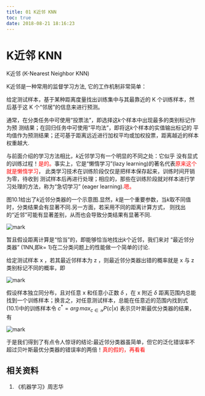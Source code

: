 ```yaml
---
title: 01 K近邻 KNN
toc: true
date: 2018-08-21 18:16:23
---
```


# K近邻 KNN

K近邻 (K-Nearest Neighbor  KNN)

K近邻是一种常用的监督学习方法, 它的工作机制非常简单：

给定测试样本，基于某种距离度量找出训练集中与其最靠近的 K 个训练样本，然后基于这 K 个“邻居”的信息来进行预测。

通常，在分类任务中可使用“投票法”，即选择这$k$个样本中出现最多的类别标记作为预 测结果；在回归任务中可使用“平均法”，即将这$k$个样本的实值输出标记的 平均值作为预测结果；还可基于距离远近进行加权平均或加权投票，距离越近的样本权重越大.

与前面介绍的学习方法相比，$k$近邻学习有一个明显的不同之处：它似乎 没有显式的训练过程！<span style="color:red;">是的。</span>事实上，它是“懒惰学习”(lazy learning)的著名代表<span style="color:red;">原来这个就是懒惰学习</span>， 此类学习技术在训练阶段仅仅是把样本保存起来，训练时间开销为零，待收到 测试样本后再进行处理；相应的，那些在训练阶段就对样本进行学习处理的方法，称为“急切学习” (eager learning).<span style="color:red;">嗯。</span>

图10.1给出了$k$近邻分类器的一个示意图.显然，$k$是一个重要参数，当$k$取不同值时，分类结果会有显著不同.另一方面，若采用不同的距离计算方式， 则找出的“近邻”可能有显著差别，从而也会导致分类结果有显著不同.

![mark](http://pacdb2bfr.bkt.clouddn.com/blog/image/180629/bCe7ImF5kb.png?imageslim)

暂且假设距离计算是“恰当”的，即能够恰当地找出$k$个近邻，我们来对 “最近邻分类器” (1NN,即$k$= 1)在二分类问题上的性能做一个简单的讨论.


给定测试样本 x ，若其最近邻样本为 z ，则最近邻分类器出错的概率就是 x 与 z 类别标记不同的概率，即

![mark](http://pacdb2bfr.bkt.clouddn.com/blog/image/180629/Bk05aE9IbL.png?imageslim)


假设样本独立同分布，且对任意 x 和任意小正数 $\delta$ ，在 x 附近 $\delta$ 距离范围内总能找到一个训练样本；换言之，对任意测试样本，总能在任意近的范围内找到式(10.1)中的训练样本令 $c^*=arg\,max_{c\in \mathcal{Y} }P(c|x)$ 表示贝叶斯最优分类器的结果，有

![mark](http://pacdb2bfr.bkt.clouddn.com/blog/image/180629/dg7HGB0EK1.png?imageslim)

于是我们得到了有点令人惊讶的结论:最近邻分类器虽简单，但它的泛化错误率不超过贝叶斯最优分类器的错误率的两倍！<span style="color:red;">真的假的，再看看</span>






## 相关资料

1. 《机器学习》周志华
